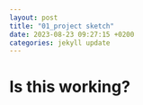 ```yaml
---
layout: post
title: "01_project sketch"
date: 2023-08-23 09:27:15 +0200
categories: jekyll update
---
```


# Is this working?
